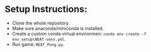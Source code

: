  # Setup Instructions:
 * Clone the whole repository.
 * Make sure anaconda/miniconda is installed.
 * Create a custom conda virtual environmen: `conda env create -f env_setup\NEAT-venv.yml`.
 * Run game: `NEAT_Pong.py`.

 <!-- # Configure Game (line: 20-22):
 * Set maximum number of generations before terminating `MAX_GENERATIONS`.
 * Set `MODE` to change game behaviour:
    * `MODE = 'train'` → Train NEAT Networks & save best genome.
    * `MODE = 'test'` → Train NEAT Networks.
    * `MODE = 'run'` → Run a saved genome from file.
    * `MODE = 'play'` → Play game with manual keyboard input.
 * Set `DRAW_LINES` to visualize NN's view of the pipes (off automatically in `run` & `play` configurations).

 # Configuring NEAT:
 * Modify contents of `NEAT-configs\config-feedforward.txt` to your requirements. -->